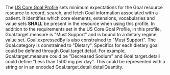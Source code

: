 The [US Core Goal Profile](http://hl7.org/fhir/us/core/StructureDefinition/us-core-goal) sets minimum expectations for the Goal resource resource to record, search, and fetch Goal information associated with a patient. It identifies which core elements, extensions, vocabularies and value sets **SHALL** be present in the resource when using this profile. In addition to the requirements set in the US Core Goal Profile, in this profile, Goal.target.measure is "Must Support" and is bound to a dietary regime  value set. Goal.expressedBy is also constrained to &quot;Must Support&quot;.  The Goal.category is constrained to "Dietary". Specifics for each dietary goal could be defined through Goal.target.detail. For example, Goal.target.measure could be "Decreased Sodium"  and Goal.target.detail could define "Less than 1500 mg per day". This could be represented with a string or in an encoded Goal.target.detail.detailQuantity.